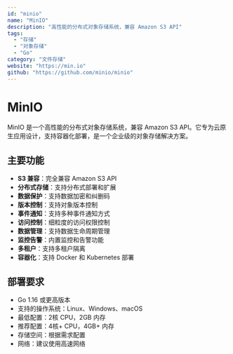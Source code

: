 ```yaml
---
id: "minio"
name: "MinIO"
description: "高性能的分布式对象存储系统，兼容 Amazon S3 API"
tags:
  - "存储"
  - "对象存储"
  - "Go"
category: "文件存储"
website: "https://min.io"
github: "https://github.com/minio/minio"
---
```


# MinIO

MinIO 是一个高性能的分布式对象存储系统，兼容 Amazon S3 API。它专为云原生应用设计，支持容器化部署，是一个企业级的对象存储解决方案。

## 主要功能

- **S3 兼容**：完全兼容 Amazon S3 API
- **分布式存储**：支持分布式部署和扩展
- **数据保护**：支持数据加密和纠删码
- **版本控制**：支持对象版本控制
- **事件通知**：支持多种事件通知方式
- **访问控制**：细粒度的访问权限控制
- **数据管理**：支持数据生命周期管理
- **监控告警**：内置监控和告警功能
- **多租户**：支持多租户隔离
- **容器化**：支持 Docker 和 Kubernetes 部署

## 部署要求

- Go 1.16 或更高版本
- 支持的操作系统：Linux、Windows、macOS
- 最低配置：2核 CPU，2GB 内存
- 推荐配置：4核+ CPU，4GB+ 内存
- 存储空间：根据需求配置
- 网络：建议使用高速网络 